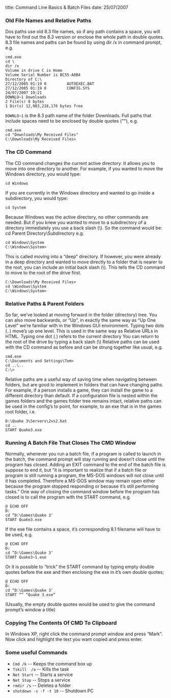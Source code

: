 title: Command Line Basics & Batch Files
date: 25/07/2007

### Old File Names and Relative Paths

Dos paths use old 8.3 file names, so if any path contains a space, you
will have to find out the 8.3 version or enclose the whole path in
double quotes. 8.3 file names and paths can be found by using dir /x in
command prompt, e.g.

    cmd.exe
    cd \
    dir /x
    Volume in drive C is Home
    Volume Serial Number is BC55-A8B4
    Directory of C:\
    27/12/2005 01:19 0         AUTOEXEC.BAT
    27/12/2005 01:19 0         CONFIG.SYS
    24/07/2007 19:21
    DOWNLO~1 Downloads
    2 File(s) 0 bytes
    1 Dir(s) 12,983,218,176 bytes free

`DOWNLO~1` is the 8.3 path name of the folder Downloads. Full paths that
include spaces need to be enclosed by double quotes (""), e.g.

    cmd.exe
    cd "Downloads\My Received Files"
    C:\Downloads\My Received Files>

### The CD Command

The CD command changes the current active directory. It allows you to
move into one directory to another. For example, if you wanted to move
the Windows directory, you would type:

    cd Windows

If you are currently in the Windows directory and wanted to go inside a
subdirectory, you would type:

    cd System

Because Windows was the active directory, no other commands are needed.
But if you knew you wanted to move to a subdirectory of a directory
immediately you use a back slash (\\). So the command would be: cd
Parent Directory\\Subdirectory e.g.

    cd Windows\System
    C:\Windows\System>

This is called moving into a “deep” directory. If however, you were
already in a deep directory and wanted to move directly to a folder that
is nearer to the root, you can include an initial back slash (\\). This
tells the CD command to move to the root of the drive first.

    C:\Downloads\My Received Files>
    cd \Windows\System
    C:\Windows\System>

### Relative Paths & Parent Folders

So far, we’ve looked at moving forward in the folder (directory) tree.
You can also move backwards, or “Up”, in exactly the same way as “Up One
Level” we’re familiar with in the Windows GUI environment. Typing two
dots (..) move’s up one level. This is used in the same way as Relative
URLs in HTML. Typing one dot (.) refers to the current directory You can
return to the root of the drive by typing a back slash (\\) Relative
paths can be used with the CD command as before and can be strung
together like usual, e.g.

    cmd.exe
    C:\Documents and Settings\Tom>
    cd ..\..
    C:\>

Relative paths are a useful way of saving time when navigating between
folders, but are good to implement in folders that can have changing
paths. For example, if a person installs a game, they can install the
game to a different directory than default. If a configuration file is
nested within the games folders and the games folder tree remains
intact, relative paths can be used in the config’s to point, for
example, to an exe that is in the games root folder, i.e.

    D:\Quake 3\Servers\2vs2.bat
    cd ..
    START Quake3.exe

### Running A Batch File That Closes The CMD Window

Normally, whenever you run a batch file, if a program is called to
launch in the batch, the command prompt will stay running and doesn’t
close until the program has closed. Adding an EXIT command to the end of
the batch file is suppose to end it, but “it is important to realize
that if a batch file or program is still running a program, the MS-DOS
windows will not close until it has completed. Therefore a MS-DOS window
may remain open either because the program stopped responding or because
it’s still performing tasks.” One way of closing the command window
before the program has closed is to call the program with the START
command, e.g.

    @ ECHO OFF
    D:
    cd “D:\Games\Quake 3″
    START Quake3.exe

If the exe file contains a space, it’s corresponding 8.1 filename will
have to be used, e.g.

    @ ECHO OFF
    D:
    cd “D:\Games\Quake 3″
    START Quake3~1.exe

Or it is possible to “trick” the START command by typing empty double
quotes before the exe and then enclosing the exe in it’s own double
quotes;

    @ ECHO OFF
    D:
    cd “D:\Games\Quake 3″
    START “” “Quake 3.exe”

(Usually, the empty double quotes would be used to give the command
prompt’s window a title)

### Copying The Contents Of CMD To Clipboard

In Windows XP, right click the command prompt window and press “Mark”.
Now click and highlight the text you want copied and press enter.

### Some useful Commands

* `Cmd /k` -- Keeps the command box up
* `Tskill  /a` -- Kills the task
* `Net Start` -- Starts a service
* `Net Stop` -- Stops a service
* `rmdir /s` -- Deletes a folder
* `shutdown -s -f -t 10` -- Shutdown PC
